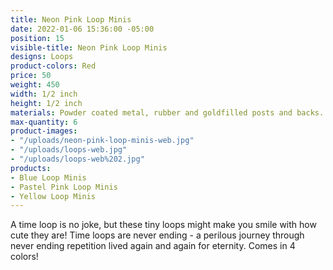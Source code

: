```yaml
---
title: Neon Pink Loop Minis
date: 2022-01-06 15:36:00 -05:00
position: 15
visible-title: Neon Pink Loop Minis
designs: Loops
product-colors: Red
price: 50
weight: 450
width: 1/2 inch
height: 1/2 inch
materials: Powder coated metal, rubber and goldfilled posts and backs.
max-quantity: 6
product-images:
- "/uploads/neon-pink-loop-minis-web.jpg"
- "/uploads/loops-web.jpg"
- "/uploads/loops-web%202.jpg"
products:
- Blue Loop Minis
- Pastel Pink Loop Minis
- Yellow Loop Minis
---
```


A time loop is no joke, but these tiny loops might make you smile with how cute they are! Time loops are never ending - a perilous journey through never ending repetition lived again and again for eternity. Comes in 4 colors!  